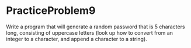 # PracticeProblem9
Write a program that will generate a random password that is 5 characters long, consisting of uppercase letters (look up how to convert from an integer to a character, and append a character to a string).
